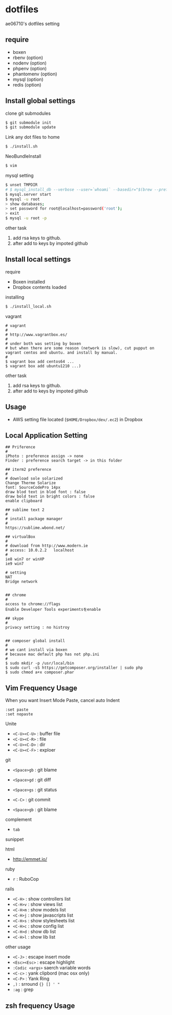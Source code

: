 dotfiles
========

ae06710's dotfiles setting


require
-------

* boxen
* rbenv (option)
* nodenv (option)
* phpenv (option)
* phantomenv (option)
* mysql (option)
* redis (option)


Install global settings
----------------------

clone git submodules

```bash
$ git submodule init
$ git submodule update
```

Link any dot files to home

```bash
$ ./install.sh
```

NeoBundleInstall

```bash
$ vim
```

mysql setting

```bash
$ unset TMPDIR
# $ mysql_install_db --verbose --user=`whoami` --basedir="$(brew --prefix mysql)" --datadir=/usr/local/var/mysql --tmpdir=/tmp
$ mysql.server start
$ mysql -u root
> show databases;
> set password for root@localhost=password('root');
> exit
$ mysql -u root -p
```

other task

1. add rsa keys to github.
2. after add to keys by impoted github


Install local settings
----------------------

require

* Boxen installed
* Dropbox contents loaded

installing

```bash
$ ./install_local.sh
```

vagrant

```
# vagrant
# 
# http://www.vagrantbox.es/
# 
# under both was setting by boxen
# but when there are some reason (network is slow), cut pupput on vagrant centos and ubuntu. and install by manual.
# 
$ vagrant box add centos64 ...
$ vagrant box add ubuntu1210 ...)
```

other task

1. add rsa keys to github.
2. after add to keys by impoted github

Usage
-----

* AWS setting file located (`$HOME/Dropbox/dev/.ec2`) in Dropbox


Local Application Setting
-------------------------

```
## Priference
#
iPhoto : preference assign -> none
Finder : preference search target -> in this folder

## iterm2 preference
#
# download sole solarized
Change Therme Solarize
font: SourceCodePro 14px
draw blod text in blod font : false
draw bold text in bright colors : false
enable clipboard

## sublime text 2
#
# install package manager
#
https://sublime.wbond.net/

## virtualBox
#
# download from http://www.modern.ie
# access: 10.0.2.2   localhost
#
ie8 win7 or winXP
ie9 win7

# setting
NAT
Bridge network


## chrome
#
access to chrome://flags
Enable Developer Tools experimentsをenable

## skype
#
privacy setting : no histroy


## composer global install
#
# we cant install via boxen
# because mac default php has not php.ini
#
$ sudo mkdir -p /usr/local/bin
$ sudo curl -sS https://getcomposer.org/installer | sudo php
$ sudo chmod a+x composer.phar

```


## Vim Frequency Usage

When you want Insert Mode Paste, cancel auto Indent

```
:set paste
:set nopaste
```

Unite

* `<C-U><C-U>` : buffer file
* `<C-U><C-R>` : file
* `<C-U><C-D>` : dir
* `<C-U><C-F>` : exploer

git

* `<Space>gb` : git blame
* `<Space>gd` : git diff
* `<Space>gs` : git status
* `<C-C>` : git commit

* `<Space>gb` : git blame

complement

* `tab`

sunippet

html

* <http://emmet.io/>

ruby

* `r` : RuboCop

rails

* `<C-H>` : show controllers list
* `<C-H>v` : show views list
* `<C-H>m` : show models list
* `<C-H>j` : show javascripts list
* `<C-H>s` : show stylesheets list
* `<C-H>c` : show config list
* `<C-H>d` : show db list
* `<C-H>l` : show lib list

other usage

* `<C-J>` : escape insert mode
* `<Esc><Esc>` : escape highlight
* `:Codic <args>` saerch variable words
* `<C-c>` : yank clipbord (mac osx only)
* `<C-P>` : Yank Ring
* `,)` : srround ` {} [] ' " `
* `:ag` : grep


## zsh frequency Usage



